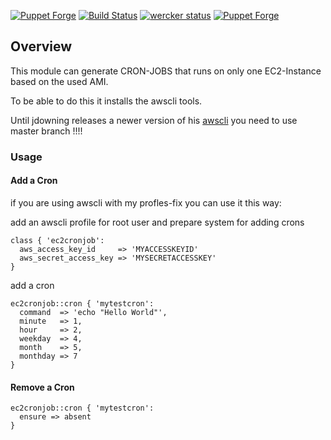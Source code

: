 [![Puppet Forge](https://img.shields.io/puppetforge/v/paschdan/ec2cronjob.svg)](https://forge.puppetlabs.com/paschdan/ec2cronjob)
[![Build Status](https://travis-ci.org/asgoodasnu/puppet-ec2cronjob.svg)](https://travis-ci.org/asgoodasnu/puppet-ec2cronjob)
[![wercker status](https://app.wercker.com/status/430494f38e61c46e948dcd39b6f3f6d8/s/master "wercker status")](https://app.wercker.com/project/bykey/430494f38e61c46e948dcd39b6f3f6d8)
[![Puppet Forge](https://img.shields.io/puppetforge/dt/paschdan/ec2cronjob.svg)]()

## Overview

This module can generate CRON-JOBS that runs on only one EC2-Instance based on the used AMI.

To be able to do this it installs the awscli tools.

Until jdowning releases a newer version of his [awscli](https://forge.puppetlabs.com/jdowning/awscli)
you need to use master branch !!!!

### Usage


#### Add a Cron

if you are using awscli with my profles-fix you can use it this way:

add an awscli profile for root user and prepare system for adding crons

```
class { 'ec2cronjob':
  aws_access_key_id     => 'MYACCESSKEYID'
  aws_secret_access_key => 'MYSECRETACCESSKEY'
}
```

add a cron

```
ec2cronjob::cron { 'mytestcron':
  command  => 'echo "Hello World"',
  minute   => 1,
  hour     => 2,
  weekday  => 4,
  month    => 5,
  monthday => 7
}
```

#### Remove a Cron

```
ec2cronjob::cron { 'mytestcron':
  ensure => absent
}
```
